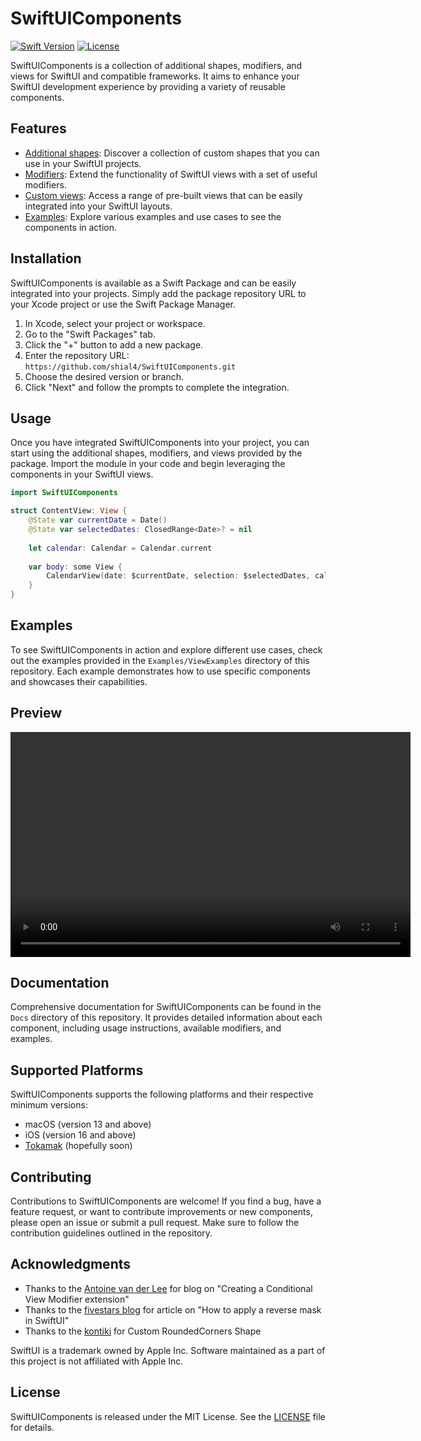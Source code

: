 # SwiftUIComponents

[![Swift Version](https://img.shields.io/badge/Swift-5.5-orange.svg)](https://swift.org)
[![License](https://img.shields.io/badge/License-MIT-blue.svg)](https://opensource.org/licenses/MIT)

SwiftUIComponents is a collection of additional shapes, modifiers, and views for SwiftUI and compatible frameworks. It aims to enhance your SwiftUI development experience by providing a variety of reusable components.

## Features

- [Additional shapes](Sources/SwiftUIComponents/Components/Shapes/): Discover a collection of custom shapes that you can use in your SwiftUI projects.
- [Modifiers](Sources/SwiftUIComponents/Components/ViewModifiers/): Extend the functionality of SwiftUI views with a set of useful modifiers.
- [Custom views](Sources/SwiftUIComponents/Components/): Access a range of pre-built views that can be easily integrated into your SwiftUI layouts.
- [Examples](Examples): Explore various examples and use cases to see the components in action.

## Installation

SwiftUIComponents is available as a Swift Package and can be easily integrated into your projects. Simply add the package repository URL to your Xcode project or use the Swift Package Manager.

1. In Xcode, select your project or workspace.
2. Go to the "Swift Packages" tab.
3. Click the "+" button to add a new package.
4. Enter the repository URL: `https://github.com/shial4/SwiftUIComponents.git`
5. Choose the desired version or branch.
6. Click "Next" and follow the prompts to complete the integration.

## Usage

Once you have integrated SwiftUIComponents into your project, you can start using the additional shapes, modifiers, and views provided by the package. Import the module in your code and begin leveraging the components in your SwiftUI views.

```swift
import SwiftUIComponents

struct ContentView: View {
    @State var currentDate = Date()
    @State var selectedDates: ClosedRange<Date>? = nil
    
    let calendar: Calendar = Calendar.current
    
    var body: some View {
        CalendarView(date: $currentDate, selection: $selectedDates, calendar: calendar)
    }
}
```

## Examples

To see SwiftUIComponents in action and explore different use cases, check out the examples provided in the `Examples/ViewExamples` directory of this repository. Each example demonstrates how to use specific components and showcases their capabilities.

## Preview

<video width="640" height="360" controls>
  <source src="Resources/preview.mov" type="video/mp4">
  Your browser does not support the video tag.
</video>

## Documentation

Comprehensive documentation for SwiftUIComponents can be found in the `Docs` directory of this repository. It provides detailed information about each component, including usage instructions, available modifiers, and examples.

## Supported Platforms

SwiftUIComponents supports the following platforms and their respective minimum versions:

- macOS (version 13 and above)
- iOS (version 16 and above)
- [Tokamak](https://github.com/TokamakUI/Tokamak) (hopefully soon)

## Contributing

Contributions to SwiftUIComponents are welcome! If you find a bug, have a feature request, or want to contribute improvements or new components, please open an issue or submit a pull request. Make sure to follow the contribution guidelines outlined in the repository.

## Acknowledgments

- Thanks to the [Antoine van der Lee](https://www.avanderlee.com/swiftui/conditional-view-modifier/) for blog on "Creating a Conditional View Modifier extension"
- Thanks to the [fivestars blog](https://www.fivestars.blog/articles/reverse-masks-how-to/) for article on "How to apply a reverse mask in SwiftUI"
- Thanks to the [kontiki](https://stackoverflow.com/questions/56760335/round-specific-corners-swiftui/56763282#56763282) for Custom RoundedCorners Shape

SwiftUI is a trademark owned by Apple Inc. Software maintained as a part of this  project is not affiliated with Apple Inc.

## License

SwiftUIComponents is released under the MIT License. See the [LICENSE](LICENSE) file for details.
